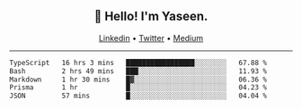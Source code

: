 <h2 align="center">👋 Hello! I'm Yaseen.</h2>
<p align="center">
  <a href="https://www.linkedin.com/in/yaseenkc/">Linkedin</a> •
  <a href="https://twitter.com/yaseeenkc">Twitter</a> •
  <a href="https://medium.com/@yaseen-kc">Medium</a>
</p>


<!--- 🔭 I’m currently working at []() as an  -->
<!--- - 💬 Ask me about **Javascript, React and Git** -->
<!--- - 📫 How to reach me: [@kc.yaseen](https://instagram.com/kc.yaseen) on Instagram -->
<!--- - ⚡ Fun fact: Big Fan of the :zap: emoji -->

-------

<!--START_SECTION:waka-->

```txt
TypeScript   16 hrs 3 mins   █████████████████░░░░░░░░   67.88 %
Bash         2 hrs 49 mins   ███░░░░░░░░░░░░░░░░░░░░░░   11.93 %
Markdown     1 hr 30 mins    █▓░░░░░░░░░░░░░░░░░░░░░░░   06.36 %
Prisma       1 hr            █░░░░░░░░░░░░░░░░░░░░░░░░   04.23 %
JSON         57 mins         █░░░░░░░░░░░░░░░░░░░░░░░░   04.04 %
```

<!--END_SECTION:waka-->
